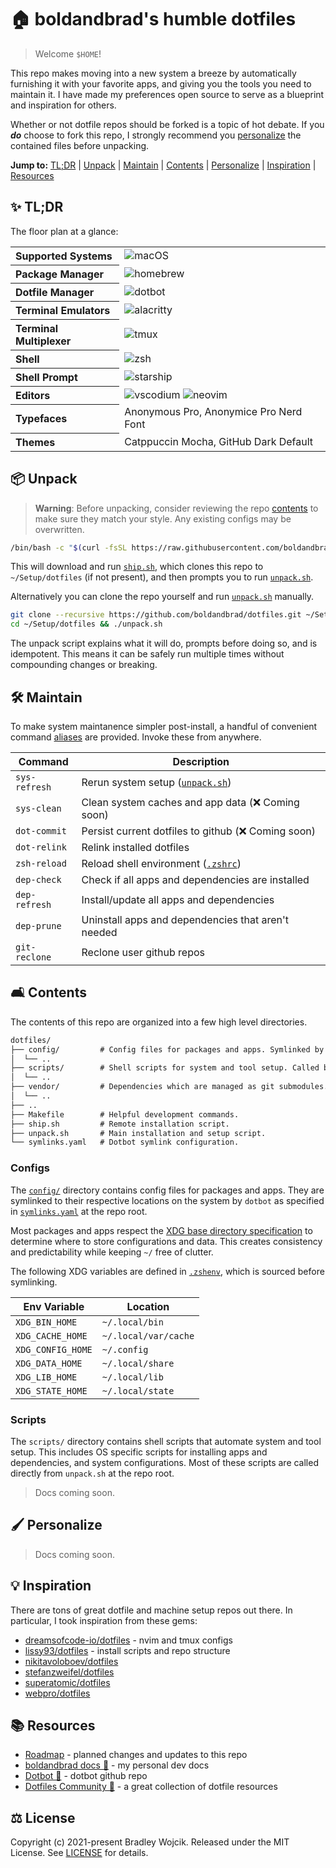 # 🏠 boldandbrad's humble dotfiles

> Welcome `$HOME`!

This repo makes moving into a new system a breeze by automatically furnishing it
with your favorite apps, and giving you the tools you need to maintain it. I
have made my preferences open source to serve as a blueprint and inspiration for
others.

Whether or not dotfile repos should be forked is a topic of hot debate. If you
***do*** choose to fork this repo, I strongly recommend you
[personalize](#personalize) the contained files before unpacking.

**Jump to:**
[TL;DR](#tldr) |
[Unpack](#unpack) |
[Maintain](#maintain) |
[Contents](#contents) |
[Personalize](#personalize) |
[Inspiration](#inspiration) |
[Resources](#resources)

## ✨ TL;DR <a id="tldr"></a>

The floor plan at a glance:

<!-- I wish I could create a table without a header row in pure markdown 🙃 -->
<table>
  <tr>
    <th align="left">Supported Systems</th>
    <td>
      <img alt="macOS" src="https://img.shields.io/badge/macOS-_?logo=apple&logoColor=white&color=%23000000">
      <!-- <img alt="arch-linux" src="https://img.shields.io/badge/Arch%20Linux-_?logo=arch-linux&logoColor=white&color=%231793D1"> -->
    </td>
  </tr>
  <tr>
    <th align="left">Package Manager</th>
    <td>
      <img alt="homebrew" src="https://img.shields.io/badge/Homebrew-_?logo=homebrew&logoColor=black&color=%23FBB040">
    </td>
  </tr>
  <tr>
    <th align="left">Dotfile Manager</th>
    <td>
      <img alt="dotbot" src="https://img.shields.io/badge/dotbot-_?logoColor=white&color=grey">
    </td>
  </tr>
  <tr>
    <th align="left">Terminal Emulators</th>
    <td>
      <img alt="alacritty" src="https://img.shields.io/badge/Alacritty-_?logo=alacritty&logoColor=white&color=%23F46D01">
    </td>
  </tr>
  <tr>
    <th align="left">Terminal Multiplexer</th>
    <td>
      <img alt="tmux" src="https://img.shields.io/badge/tmux-_?logo=tmux&logoColor=white&color=%231BB91F">
    </td>
  </tr>
  <tr>
    <th align="left">Shell</th>
    <td>
      <img alt="zsh" src="https://img.shields.io/badge/Zsh-_?logo=zsh&logoColor=white&color=%23F15A24">
    </td>
  </tr>
  <tr>
    <th align="left">Shell Prompt</th>
    <td>
      <img alt="starship" src="https://img.shields.io/badge/starship-_?logo=starship&logoColor=white&color=%23DD0B78">
    </td>
  </tr>
  <tr>
    <th align="left">Editors</th>
    <td>
      <img alt="vscodium" src="https://img.shields.io/badge/VSCodium-_?logo=vscodium&logoColor=white&color=%232F80ED">
      <img alt="neovim" src="https://img.shields.io/badge/Neovim-_?logo=neovim&logoColor=white&color=%2357A143">
    </td>
  </tr>
  <tr>
    <th align="left">Typefaces</th>
    <td>Anonymous Pro, Anonymice Pro Nerd Font</td>
  </tr>
  <tr>
    <th align="left">Themes</th>
    <td>Catppuccin Mocha, GitHub Dark Default</td>
  </tr>
</table>

## 📦 Unpack <a id="unpack"></a>

> **Warning**: Before unpacking, consider reviewing the repo [contents](#contents) to
> make sure they match your style. Any existing configs may be overwritten.

```sh
/bin/bash -c "$(curl -fsSL https://raw.githubusercontent.com/boldandbrad/dotfiles/main/ship.sh)"
```

This will download and run [`ship.sh`](../ship.sh), which
clones this repo to `~/Setup/dotfiles` (if not present), and then prompts you to
run [`unpack.sh`](../unpack.sh).

Alternatively you can clone the repo yourself and run [`unpack.sh`](../unpack.sh)
manually.

```sh
git clone --recursive https://github.com/boldandbrad/dotfiles.git ~/Setup/dotfiles
cd ~/Setup/dotfiles && ./unpack.sh
```

The unpack script explains what it will do, prompts before doing so, and is
idempotent. This means it can be safely run multiple times without compounding
changes or breaking.

## 🛠️ Maintain <a id="maintain"></a>

To make system maintanence simpler post-install, a handful of convenient
command [aliases](../config/zsh/aliases/dotfiles.zsh) are provided. Invoke these
from anywhere.

| Command       | Description                                                 |
| -             | -                                                           |
| `sys-refresh` | Rerun system setup ([`unpack.sh`](../unpack.sh))            |
| `sys-clean`   | Clean system caches and app data (❌ Coming soon)           |
| `dot-commit`  | Persist current dotfiles to github (❌ Coming soon)         |
| `dot-relink`  | Relink installed dotfiles                                   |
| `zsh-reload`  | Reload shell environment ([`.zshrc`](../config/zsh/.zshrc)) |
| `dep-check`   | Check if all apps and dependencies are installed            |
| `dep-refresh` | Install/update all apps and dependencies                    |
| `dep-prune`   | Uninstall apps and dependencies that aren't needed          |
| `git-reclone` | Reclone user github repos                                   |

## 🛋️ Contents <a id="contents"></a>

The contents of this repo are organized into a few high level directories.

```txt
dotfiles/
├── config/         # Config files for packages and apps. Symlinked by dotbot.
│  └── ..
├── scripts/        # Shell scripts for system and tool setup. Called by unpack.sh.
│  └── ..
├── vendor/         # Dependencies which are managed as git submodules.
│  └── ..
├── ..
├── Makefile        # Helpful development commands.
├── ship.sh         # Remote installation script.
├── unpack.sh       # Main installation and setup script.
└── symlinks.yaml   # Dotbot symlink configuration.
```

### Configs

The [`config/`](../config/README.md) directory contains config files for
packages and apps. They are symlinked to their respective locations on the
system by `dotbot` as specified in [`symlinks.yaml`](../symlinks.yaml) at the
repo root.

Most packages and apps respect the
[XDG base directory specification](https://specifications.freedesktop.org/basedir-spec/latest/index.html)
to determine where to store configurations and data. This creates consistency
and predictability while keeping `~/` free of clutter.

The following XDG variables are defined in [`.zshenv`](../config/zsh/.zshenv),
which is sourced before symlinking.

| Env Variable      | Location              |
| -                 | -                     |
| `XDG_BIN_HOME`    | `~/.local/bin`        |
| `XDG_CACHE_HOME`  | `~/.local/var/cache`  |
| `XDG_CONFIG_HOME` | `~/.config`           |
| `XDG_DATA_HOME`   | `~/.local/share`      |
| `XDG_LIB_HOME`    | `~/.local/lib`        |
| `XDG_STATE_HOME`  | `~/.local/state`      |

### Scripts

The `scripts/` directory contains shell scripts that automate system and tool
setup. This includes OS specific scripts for installing apps and dependencies,
and system configurations. Most of these scripts are called directly from
`unpack.sh` at the repo root.

> Docs coming soon.

## 🖌️ Personalize <a id="personalize"></a>

> Docs coming soon.

## 💡 Inspiration <a id="inspiration"></a>

There are tons of great dotfile and machine setup repos out there. In
particular, I took inspiration from these gems:

- [dreamsofcode-io/dotfiles](https://github.com/dreamsofcode-io/dotfiles) - nvim
  and tmux configs
- [lissy93/dotfiles](https://github.com/lissy93/dotfiles) - install scripts and
  repo structure
- [nikitavoloboev/dotfiles](https://github.com/nikitavoloboev/dotfiles)
- [stefanzweifel/dotfiles](https://github.com/stefanzweifel/dotfiles)
- [superatomic/dotfiles](https://github.com/superatomic/dotfiles)
- [webpro/dotfiles](https://github.com/webpro/dotfiles)

## 📚 Resources <a id="resources"></a>

- [Roadmap](ROADMAP.md) - planned changes and updates to this repo
- [boldandbrad docs 🔗](https://boldandbrad.github.io/docs) - my personal dev
  docs
- [Dotbot 🔗](https://github.com/anishathalye/dotbot) - dotbot github repo
- [Dotfiles Community 🔗](https://dotfiles.github.io/) - a great collection of
  dotfile resources

## ⚖️ License <a id="license"></a>

Copyright (c) 2021-present Bradley Wojcik. Released under the MIT License. See
[LICENSE](../LICENSE) for details.
